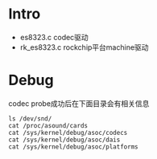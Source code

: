 # Intro

- es8323.c codec驱动
- rk_es8323.c rockchip平台machine驱动

# Debug

codec probe成功后在下面目录会有相关信息

	ls /dev/snd/
	cat /proc/asound/cards
	cat /sys/kernel/debug/asoc/codecs
	cat /sys/kernel/debug/asoc/dais
	cat /sys/kernel/debug/asoc/platforms
